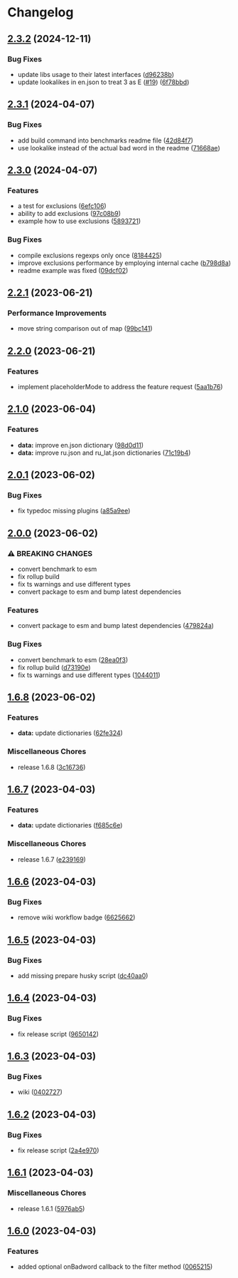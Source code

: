 # Changelog

## [2.3.2](https://github.com/alexzel/bad-words-next/compare/v2.3.1...v2.3.2) (2024-12-11)


### Bug Fixes

* update libs usage to their latest interfaces ([d96238b](https://github.com/alexzel/bad-words-next/commit/d96238bebe8bffc160f7e248325654d26f69aa3b))
* update lookalikes in en.json to treat 3 as E ([#19](https://github.com/alexzel/bad-words-next/issues/19)) ([6f78bbd](https://github.com/alexzel/bad-words-next/commit/6f78bbd5010a62622353a15496038d35d1870568))

## [2.3.1](https://github.com/alexzel/bad-words-next/compare/v2.3.0...v2.3.1) (2024-04-07)


### Bug Fixes

* add build command into benchmarks readme file ([42d84f7](https://github.com/alexzel/bad-words-next/commit/42d84f71c3a986c1d8cb0170c2bd0db8a0d4573e))
* use lookalike instead of the actual bad word in the readme ([71668ae](https://github.com/alexzel/bad-words-next/commit/71668aeb8f2c6030b26467ab7969cd4a0cbefb49))

## [2.3.0](https://github.com/alexzel/bad-words-next/compare/v2.2.1...v2.3.0) (2024-04-07)


### Features

* a test for exclusions ([6efc106](https://github.com/alexzel/bad-words-next/commit/6efc1066577064c2cef384535dad520db1d22b4f))
* ability to add exclusions ([97c08b9](https://github.com/alexzel/bad-words-next/commit/97c08b9086ca7185271c82470bb06874c9597a4c))
* example how to use exclusions ([5893721](https://github.com/alexzel/bad-words-next/commit/589372104179e4847347dac06634a20ee16cc550))


### Bug Fixes

* compile exclusions regexps only once ([8184425](https://github.com/alexzel/bad-words-next/commit/8184425fb6ee85a802f817475e167273d6387222))
* improve exclusions performance by employing internal cache ([b798d8a](https://github.com/alexzel/bad-words-next/commit/b798d8a2529b5b5cf9c0df980284168a77c53d88))
* readme example was fixed ([09dcf02](https://github.com/alexzel/bad-words-next/commit/09dcf02c77803db3d820dd5adcf551d39ed09672))

## [2.2.1](https://github.com/alexzel/bad-words-next/compare/v2.2.0...v2.2.1) (2023-06-21)


### Performance Improvements

* move string comparison out of map ([99bc141](https://github.com/alexzel/bad-words-next/commit/99bc141d81fc2994622a83e93b489a763fc875db))

## [2.2.0](https://github.com/alexzel/bad-words-next/compare/v2.1.0...v2.2.0) (2023-06-21)


### Features

* implement placeholderMode to address the feature request ([5aa1b76](https://github.com/alexzel/bad-words-next/commit/5aa1b763a0940383c3fa8676d5250050b13812d4))

## [2.1.0](https://github.com/alexzel/bad-words-next/compare/v2.0.1...v2.1.0) (2023-06-04)


### Features

* **data:** improve en.json dictionary ([98d0d11](https://github.com/alexzel/bad-words-next/commit/98d0d115292a123f75f499384cd04b7b171ab50a))
* **data:** improve ru.json and ru_lat.json dictionaries ([71c19b4](https://github.com/alexzel/bad-words-next/commit/71c19b4d0565e1755b7c2e043bd4f26a5e6be112))

## [2.0.1](https://github.com/alexzel/bad-words-next/compare/v2.0.0...v2.0.1) (2023-06-02)


### Bug Fixes

* fix typedoc missing plugins ([a85a9ee](https://github.com/alexzel/bad-words-next/commit/a85a9ee30296feb594ce88ebb7fca1bd7cfc5133))

## [2.0.0](https://github.com/alexzel/bad-words-next/compare/v1.6.8...v2.0.0) (2023-06-02)


### ⚠ BREAKING CHANGES

* convert benchmark to esm
* fix rollup build
* fix ts warnings and use different types
* convert package to esm and bump latest dependencies

### Features

* convert package to esm and bump latest dependencies ([479824a](https://github.com/alexzel/bad-words-next/commit/479824a6e3ecaef467443b6b57a488ea9a4d394f))


### Bug Fixes

* convert benchmark to esm ([28ea0f3](https://github.com/alexzel/bad-words-next/commit/28ea0f3164df538de124fb993e44edfcf7ecd87a))
* fix rollup build ([d73190e](https://github.com/alexzel/bad-words-next/commit/d73190ee4dcc12a2a451f88f218706a2755fc0e0))
* fix ts warnings and use different types ([1044011](https://github.com/alexzel/bad-words-next/commit/1044011d103a8163dcd422770c98783a82fa9a26))

## [1.6.8](https://github.com/alexzel/bad-words-next/compare/v1.6.7...v1.6.8) (2023-06-02)


### Features

* **data:** update dictionaries ([62fe324](https://github.com/alexzel/bad-words-next/commit/62fe32455902b118c25048fa8fb4dd8f1f0176e2))


### Miscellaneous Chores

* release 1.6.8 ([3c16736](https://github.com/alexzel/bad-words-next/commit/3c1673684da4cf4652d9c7e12c687feff4753dfc))

## [1.6.7](https://github.com/alexzel/bad-words-next/compare/v1.6.6...v1.6.7) (2023-04-03)


### Features

* **data:** update dictionaries ([f685c6e](https://github.com/alexzel/bad-words-next/commit/f685c6e0e67c8edb2da9e9389c7c99a3a95e00a5))


### Miscellaneous Chores

* release 1.6.7 ([e239169](https://github.com/alexzel/bad-words-next/commit/e239169e7b441eb1635780ef7fa5f9966a9cffba))

## [1.6.6](https://github.com/alexzel/bad-words-next/compare/v1.6.5...v1.6.6) (2023-04-03)


### Bug Fixes

* remove wiki workflow badge ([6625662](https://github.com/alexzel/bad-words-next/commit/6625662514814b483efacfe9f84d932f55d68747))

## [1.6.5](https://github.com/alexzel/bad-words-next/compare/v1.6.4...v1.6.5) (2023-04-03)


### Bug Fixes

* add missing prepare husky script ([dc40aa0](https://github.com/alexzel/bad-words-next/commit/dc40aa0beeccc31aa6045281cda67295fc35a3d6))

## [1.6.4](https://github.com/alexzel/bad-words-next/compare/v1.6.3...v1.6.4) (2023-04-03)


### Bug Fixes

* fix release script ([9650142](https://github.com/alexzel/bad-words-next/commit/96501421fe4ea8c3ba1e16c85c02773571efd80f))

## [1.6.3](https://github.com/alexzel/bad-words-next/compare/v1.6.2...v1.6.3) (2023-04-03)


### Bug Fixes

* wiki ([0402727](https://github.com/alexzel/bad-words-next/commit/04027273221b4932eedd351d3bb0e16edbf0971d))

## [1.6.2](https://github.com/alexzel/bad-words-next/compare/v1.6.1...v1.6.2) (2023-04-03)


### Bug Fixes

* fix release script ([2a4e970](https://github.com/alexzel/bad-words-next/commit/2a4e970e6b3fdc576bb03f6a8b658aea524fd9ac))

## [1.6.1](https://github.com/alexzel/bad-words-next/compare/v1.6.0...v1.6.1) (2023-04-03)


### Miscellaneous Chores

* release 1.6.1 ([5976ab5](https://github.com/alexzel/bad-words-next/commit/5976ab51d2ada16bb4bf3200361527a7953a68f7))


## [1.6.0](https://github.com/alexzel/bad-words-next/compare/v1.5.3...v1.6.0) (2023-04-03)


### Features

* added optional onBadword callback to the filter method ([0065215](https://github.com/alexzel/bad-words-next/commit/0065215d95570c4be04e669231e773432d4e464e))

